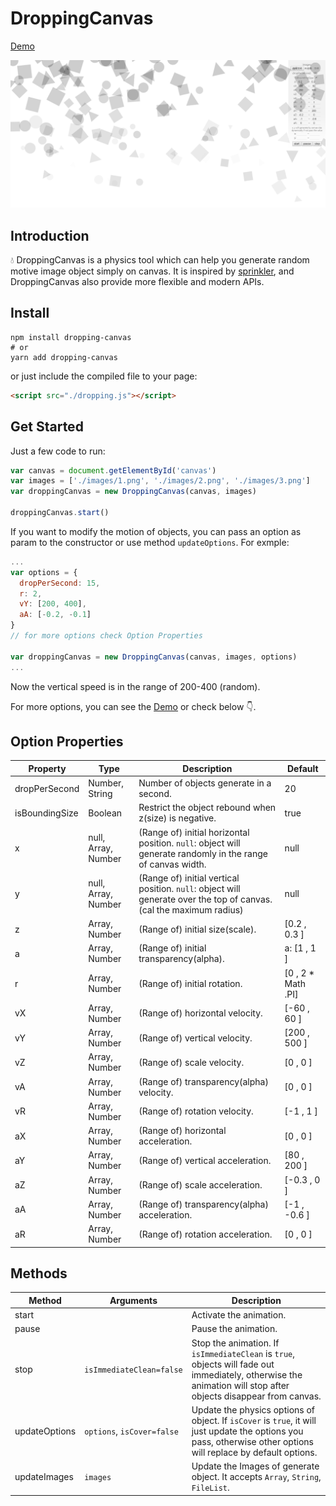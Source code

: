 # DroppingCanvas

[Demo](https://gwokhov.github.io/dropping-canvas/demo/index.html)

![Demo](./demo.png)

## Introduction

💧 DroppingCanvas is a physics tool which can help you generate random motive image object simply on canvas. It is inspired by [sprinkler](https://github.com/axelpale/sprinkler), and DroppingCanvas also provide more flexible and modern APIs.

## Install

```shell
npm install dropping-canvas
# or
yarn add dropping-canvas
```

or just include the compiled file to your page:

```html
<script src="./dropping.js"></script>
```

## Get Started

Just a few code to run:

```javascript
var canvas = document.getElementById('canvas')
var images = ['./images/1.png', './images/2.png', './images/3.png']
var droppingCanvas = new DroppingCanvas(canvas, images)

droppingCanvas.start()
```

If you want to modify the motion of objects, you can pass an option as param to the constructor or use method `updateOptions`. For exmple:

```javascript
...
var options = {
  dropPerSecond: 15,
  r: 2,
  vY: [200, 400],
  aA: [-0.2, -0.1]
}
// for more options check Option Properties

var droppingCanvas = new DroppingCanvas(canvas, images, options)
...
```

Now the vertical speed is in the range of 200-400 (random).

For more options, you can see the [Demo](https://gwokhov.github.io/dropping-canvas/demo/index.html) or check below 👇.

## Option Properties

| Property       | Type                | Description                                                                                                        | Default            |
| -------------- | ------------------- | ------------------------------------------------------------------------------------------------------------------ | ------------------ |
| dropPerSecond  | Number, String      | Number of objects generate in a second.                                                                            | 20                 |
| isBoundingSize | Boolean             | Restrict the object rebound when z(size) is negative.                                                              | true               |
| x              | null, Array, Number | (Range of) initial horizontal position. `null`: object will generate randomly in the range of canvas width.        | null               |
| y              | null, Array, Number | (Range of) initial vertical position. `null`: object will generate over the top of canvas.(cal the maximum radius) | null               |
| z              | Array, Number       | (Range of) initial size(scale).                                                                                    | [0.2 , 0.3 ]       |
| a              | Array, Number       | (Range of) initial transparency(alpha).                                                                            | a: [1 , 1 ]        |
| r              | Array, Number       | (Range of) initial rotation.                                                                                       | [0 , 2 * Math .PI] |
| vX             | Array, Number       | (Range of) horizontal velocity.                                                                                    | [-60 , 60 ]        |
| vY             | Array, Number       | (Range of) vertical velocity.                                                                                      | [200 , 500 ]       |
| vZ             | Array, Number       | (Range of) scale velocity.                                                                                         | [0 , 0 ]           |
| vA             | Array, Number       | (Range of) transparency(alpha) velocity.                                                                           | [0 , 0 ]           |
| vR             | Array, Number       | (Range of) rotation velocity.                                                                                      | [-1 , 1 ]          |
| aX             | Array, Number       | (Range of) horizontal acceleration.                                                                                | [0 , 0 ]           |
| aY             | Array, Number       | (Range of) vertical acceleration.                                                                                  | [80 , 200 ]        |
| aZ             | Array, Number       | (Range of) scale acceleration.                                                                                     | [-0.3 , 0 ]        |
| aA             | Array, Number       | (Range of) transparency(alpha) acceleration.                                                                       | [-1 , -0.6 ]       |
| aR             | Array, Number       | (Range of) rotation acceleration.                                                                                  | [0 , 0 ]           |

## Methods

| Method        | Arguments                  | Description                                                                                                                                                      |
| ------------- | -------------------------- | ---------------------------------------------------------------------------------------------------------------------------------------------------------------- |
| start         |                            | Activate the animation.                                                                                                                                          |
| pause         |                            | Pause the animation.                                                                                                                                             |
| stop          | `isImmediateClean=false`   | Stop the animation. If `isImmediateClean` is `true`, objects will fade out immediately, otherwise the animation will stop after objects disappear from canvas.   |
| updateOptions | `options`, `isCover=false` | Update the physics options of object. If `isCover` is `true`, it will just update the options you pass, otherwise other options will replace by default options. |
| updateImages  | `images`                   | Update the Images of generate object. It accepts `Array`, `String`, `FileList`.                                                                                  |
